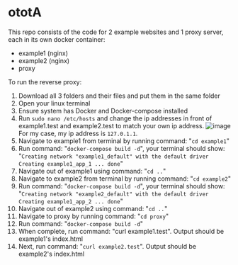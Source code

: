 # ototA
This repo consists of the code for 2 example websites and 1 proxy server, each in its own docker container:
  - example1 (nginx)
  - example2 (nginx)
  - proxy

To run the reverse proxy:
  1) Download all 3 folders and their files and put them in the same folder
  2) Open your linux terminal
  3) Ensure system has Docker and Docker-compose installed
  4) Run `sudo nano /etc/hosts` and change the ip addresses in front of example1.test and example2.test to match your own ip address. ![image](https://user-images.githubusercontent.com/59956497/135717115-4dcbc462-e32b-4296-8c4a-33a5ebd2e378.png)                                                                              For my case, my ip address is `127.0.1.1`.
  5) Navigate to example1 from terminal by running command: "`cd example1`" 
  6) Run command: "`docker-compose build -d`", your terminal should show: "`Creating network "example1_default" with the default driver
Creating example1_app_1 ... done`"
  7) Navigate out of example1 using command: "`cd ..`"
  8) Navigate to example2 from terminal by running command: "`cd example2`"
  9) Run command: "`docker-compose build -d`", your terminal should show: "`Creating network "example2_default" with the default driver
Creating example1_app_2 ... done`"
  10) Navigate out of example2 using command: "`cd ..`"
  11) Navigate to proxy by running command: "`cd proxy`"
  12) Run command: "`docker-compose build -d`"
  13) When complete, run command: "curl example1.test". Output should be example1's index.html
  14) Next, run command: "`curl example2.test`". Output should be example2's index.html

